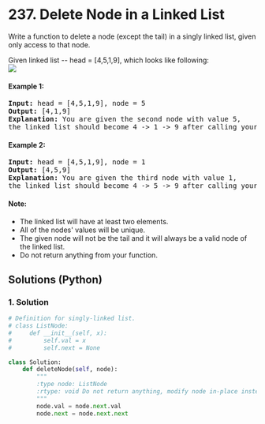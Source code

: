 # 237. Delete Node in a Linked List
Write a function to delete a node (except the tail) in a singly linked list, given only access to that node.

Given linked list -- head = [4,5,1,9], which looks like following:<br>
![](https://assets.leetcode.com/uploads/2018/12/28/237_example.png)

#### Example 1:
<pre>
<strong>Input:</strong> head = [4,5,1,9], node = 5
<strong>Output:</strong> [4,1,9]
<strong>Explanation:</strong> You are given the second node with value 5,
the linked list should become 4 -> 1 -> 9 after calling your function.
</pre>

#### Example 2:
<pre>
<strong>Input:</strong> head = [4,5,1,9], node = 1
<strong>Output:</strong> [4,5,9]
<strong>Explanation:</strong> You are given the third node with value 1,
the linked list should become 4 -> 5 -> 9 after calling your function.
</pre>

#### Note:
* The linked list will have at least two elements.
* All of the nodes' values will be unique.
* The given node will not be the tail and it will always be a valid node of the linked list.
* Do not return anything from your function.

## Solutions (Python)

### 1. Solution
```Python
# Definition for singly-linked list.
# class ListNode:
#     def __init__(self, x):
#         self.val = x
#         self.next = None

class Solution:
    def deleteNode(self, node):
        """
        :type node: ListNode
        :rtype: void Do not return anything, modify node in-place instead.
        """
        node.val = node.next.val
        node.next = node.next.next
```
